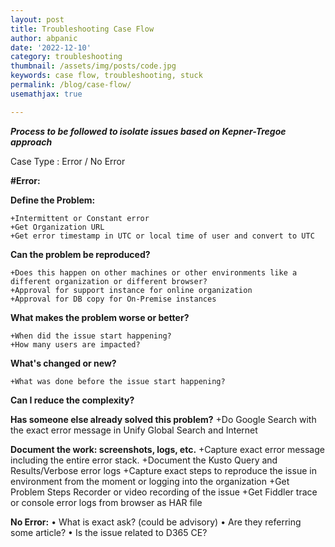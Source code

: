 ```yaml
---
layout: post
title: Troubleshooting Case Flow
author: abpanic
date: '2022-12-10'
category: troubleshooting
thumbnail: /assets/img/posts/code.jpg
keywords: case flow, troubleshooting, stuck
permalink: /blog/case-flow/
usemathjax: true

---
```


***Process to be followed to isolate issues based on Kepner-Tregoe approach***

Case Type : Error / No Error

**#Error:**

**Define the Problem:**

	+Intermittent or Constant error
	+Get Organization URL
	+Get error timestamp in UTC or local time of user and convert to UTC

**Can the problem be reproduced?**

	+Does this happen on other machines or other environments like a different organization or different browser?
	+Approval for support instance for online organization
	+Approval for DB copy for On-Premise instances	


**What makes the problem worse or better?**

	+When did the issue start happening?
	+How many users are impacted?	


**What's changed or new?**

	+What was done before the issue start happening?


**Can I reduce the complexity?** 


**Has someone else already solved this problem?** 
	+Do Google Search with the exact error message in Unify Global Search and Internet


**Document the work: screenshots, logs, etc.** 
	+Capture exact error message including the entire error stack.
	+Document the Kusto Query and Results/Verbose error logs
	+Capture exact steps to reproduce the issue in environment from the moment or logging into the organization
	+Get Problem Steps Recorder or video recording of the issue
	+Get Fiddler trace or console error logs from browser as HAR file



**No Error:**
•	What is exact ask? (could be advisory)
•	Are they referring some article?
•	Is the issue related to D365 CE?
